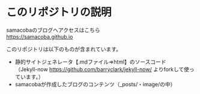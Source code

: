 # このリポジトリの説明

samacobaのブログへアクセスはこちら  
https://samacoba.github.io

このリポジトリは以下のものが含まれています。

* 静的サイトジェネレータ【.mdファイル⇒html】のソースコード  
（Jekyll-now https://github.com/barryclark/jekyll-now/ 
 よりforkして使っています。） 
* samacobaが作成したブログのコンテンツ（_posts/・image/の中）



